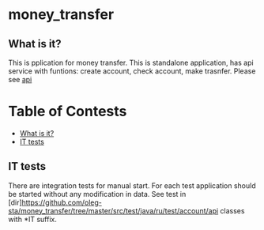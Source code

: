 # money_transfer

## What is it?

This is pplication for money transfer. This is standalone application, has api service with funtions: create account, check account, make trasnfer. Please see [api](https://github.com/oleg-sta/money_transfer/tree/master/src/main/java/ru/test/account/api)

# Table of Contests

- [What is it?](#what-is-it)
- [IT tests](#it-test)

## IT tests

There are integration tests for manual start. For each test application should be started without any modification in data. See test in [dir]https://github.com/oleg-sta/money_transfer/tree/master/src/test/java/ru/test/account/api classes with *IT suffix.
